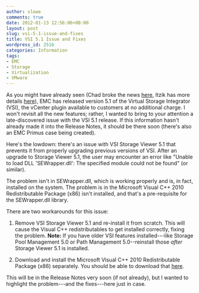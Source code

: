 ```yaml
---
author: slowe
comments: true
date: 2012-01-13 12:56:06+00:00
layout: post
slug: vsi-5-1-issue-and-fixes
title: VSI 5.1 Issue and Fixes
wordpress_id: 2516
categories: Information
tags:
- EMC
- Storage
- Virtualization
- VMware
---
```


As you might have already seen (Chad broke the news [here](http://virtualgeek.typepad.com/virtual_geek/2012/01/emc-virtual-storage-integrator-v51released.html), Itzik has more details [here](http://itzikr.wordpress.com/2012/01/10/virtual-storage-integrator-5-1-is-here/)), EMC has released version 5.1 of the Virtual Storage Integrator (VSI), the vCenter plugin available to customers at no additional charge. I won't revisit all the new features; rather, I wanted to bring to your attention a late-discovered issue with the VSI 5.1 release. If this information hasn't already made it into the Release Notes, it should be there soon (there's also an EMC Primus case being created).

Here's the lowdown: there's an issue with VSI Storage Viewer 5.1 that prevents it from properly upgrading previous versions of VSI. After an upgrade to Storage Viewer 5.1, the user may encounter an error like "Unable to load DLL 'SEWrapper.dll': The specified module could not be found" (or similar).

The problem isn't in SEWrapper.dll, which is working properly and is, in fact, installed on the system. The problem is in the Microsoft Visual C++ 2010 Redistributable Package (x86) isn't installed, and that's a pre-requisite for the SEWrapper.dll library.

There are two workarounds for this issue:

1. Remove VSI Storage Viewer 5.1 and re-install it from scratch. This will cause the Visual C++ redistributables to get installed correctly, fixing the problem. **Note:** If you have older VSI features installed---like Storage Pool Management 5.0 or Path Management 5.0--reinstall those _after_ Storage Viewer 5.1 is installed.

2. Download and install the Microsoft Visual C++ 2010 Redistributable Package (x86) separately. You should be able to download that [here](http://www.microsoft.com/download/en/details.aspx?id=5555).

This will be in the Release Notes very soon (if not already), but I wanted to highlight the problem---and the fixes---here just in case.
